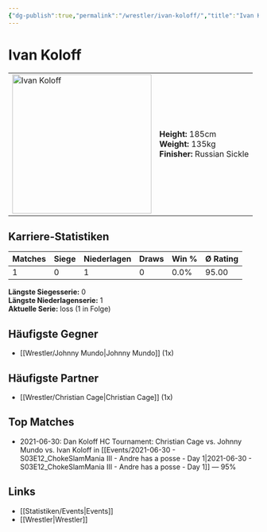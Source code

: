 ```yaml
---
{"dg-publish":true,"permalink":"/wrestler/ivan-koloff/","title":"Ivan Koloff","tags":["wrestler"],"noteIcon":""}
---
```



# Ivan Koloff

<table>
        <tr>
        <td><img src="https://github.com/CptSpaulding1980/choke-slam-wrestling/releases/download/images/Ivan_Koloff.png" width="280" alt="Ivan Koloff"></td>
        <td>
        <b>Height:</b> 185cm<br>
        <b>Weight:</b> 135kg<br>
        <b>Finisher:</b> Russian Sickle<br>
        </td>
        </tr>
        </table>
        
## Karriere-Statistiken

| Matches | Siege | Niederlagen | Draws | Win % | Ø Rating |
|---------|-------|-------------|-------|-------|-----------|
| 1 | 0 | 1 | 0 | 0.0% | 95.00 |

**Längste Siegesserie:** 0<br>**Längste Niederlagenserie:** 1<br>**Aktuelle Serie:** loss (1 in Folge)


## Häufigste Gegner
- [[Wrestler/Johnny Mundo\|Johnny Mundo]] (1x)

## Häufigste Partner
- [[Wrestler/Christian Cage\|Christian Cage]] (1x)

## Top Matches
- 2021-06-30: Dan Koloff HC Tournament: Christian Cage vs. Johnny Mundo vs. Ivan Koloff  in [[Events/2021-06-30 - S03E12_ChokeSlamMania III - Andre has a posse - Day 1\|2021-06-30 - S03E12_ChokeSlamMania III - Andre has a posse - Day 1]] — 95%

## Links
- [[Statistiken/Events\|Events]]
- [[Wrestler\|Wrestler]]
